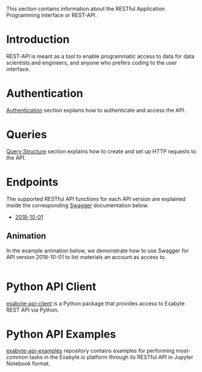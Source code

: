 This section contains information about the RESTful Application Programming Interface or REST-API.

# Introduction

REST-API is meant as a tool to enable programmatic access to data for data scientists and engineers, and anyone who prefers coding to the user interface.

# Authentication

[Authentication](authentication.md) section explains how to authenticate and access the API.

# Queries

[Query Structure](query-structure.md) section explains how to create and set up HTTP requests to the API.


# Endpoints

The supported RESTful API functions for each API version are explained inside the corresponding [Swagger](https://github.com/swagger-api/swagger-ui/tree/v2.2.10) documentation below.

- [2018-10-01](/api/?url=https://platform.exabyte.io/api/2018-10-01/swagger.json)


## Animation

In the example animation below, we demonstrate how to use Swagger for API version 2018-10-01 to list materials an account as access to.

<img data-gifffer="" />

# Python API Client

[exabyte-api-client](https://github.com/Exabyte-io/exabyte-api-client) is a Python package that provides access to Exabyte REST API via Python.

# Python API Examples

[exabyte-api-examples](https://github.com/Exabyte-io/exabyte-api-examples) repository contains examples for performing most-common tasks in the Exabyte.io platform through its RESTful API in Jupyter Notebook format.
